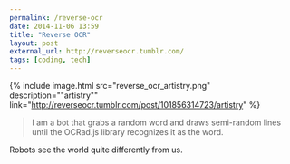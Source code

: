 ```yaml
---
permalink: /reverse-ocr
date: 2014-11-06 13:59
title: "Reverse OCR"
layout: post
external_url: http://reverseocr.tumblr.com/
tags: [coding, tech]
---
```


{% include image.html src="reverse_ocr_artistry.png" description="&quot;artistry&quot;" link="http://reverseocr.tumblr.com/post/101856314723/artistry" %}


>I am a bot that grabs a random word and draws semi-random lines until the OCRad.js library recognizes it as the word.

Robots see the world quite differently from us.
